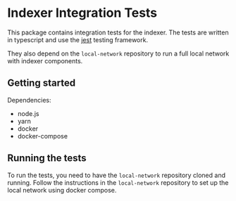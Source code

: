 # Indexer Integration Tests

This package contains integration tests for the indexer. The tests are written in typescript and use the [jest](https://jestjs.io/) testing framework.

They also depend on the `local-network` repository to run a full local network with indexer components.

## Getting started

Dependencies:

- node.js
- yarn
- docker
- docker-compose

## Running the tests

To run the tests, you need to have the `local-network` repository cloned and running. Follow the instructions in the `local-network` repository to set up the local network using docker compose.
